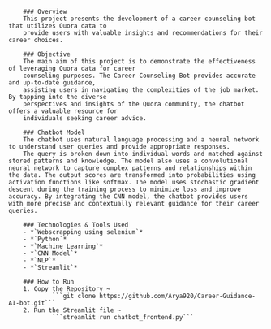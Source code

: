         ### Overview
        This project presents the development of a career counseling bot that utilizes Quora data to 
        provide users with valuable insights and recommendations for their career choices.

        ### Objective
        The main aim of this project is to demonstrate the effectiveness of leveraging Quora data for career 
        counseling purposes. The Career Counseling Bot provides accurate and up-to-date guidance, 
        assisting users in navigating the complexities of the job market. By tapping into the diverse 
        perspectives and insights of the Quora community, the chatbot offers a valuable resource for 
        individuals seeking career advice.

        ### Chatbot Model
        The chatbot uses natural language processing and a neural network to understand user queries and provide appropriate responses. 
        The query is broken down into individual words and matched against stored patterns and knowledge. The model also uses a convolutional neural network to capture complex patterns and relationships within the data. The output scores are transformed into probabilities using activation functions like softmax. The model uses stochastic gradient descent during the training process to minimize loss and improve accuracy. By integrating the CNN model, the chatbot provides users with more precise and contextually relevant guidance for their career queries.

        ### Technologies & Tools Used 
        - *`Webscrapping using selenium`*
        - *`Python`*
        - *`Machine Learning`*
        - *`CNN Model`*
        - *`NLP`*
        - *`Streamlit`*

        ### How to Run 
        1. Copy the Repository ~ 
                ```git clone https://github.com/Arya920/Career-Guidance-AI-bot.git```
        2. Run the Streamlit file ~ 
                ```streamlit run chatbot_frontend.py``` 